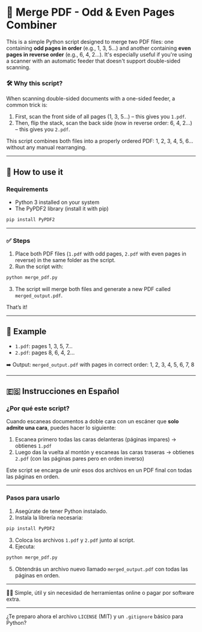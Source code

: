 # 📄 Merge PDF - Odd & Even Pages Combiner

This is a simple Python script designed to merge two PDF files: one containing **odd pages in order** (e.g., 1, 3, 5...) and another containing **even pages in reverse order** (e.g., 6, 4, 2...). It's especially useful if you're using a scanner with an automatic feeder that doesn't support double-sided scanning.

### 🛠️ Why this script?

When scanning double-sided documents with a one-sided feeder, a common trick is:

1. First, scan the front side of all pages (1, 3, 5...) – this gives you `1.pdf`.  
2. Then, flip the stack, scan the back side (now in reverse order: 6, 4, 2...) – this gives you `2.pdf`.

This script combines both files into a properly ordered PDF: 1, 2, 3, 4, 5, 6... without any manual rearranging.

---

## 🚀 How to use it

### Requirements

- Python 3 installed on your system  
- The PyPDF2 library (install it with pip)

```bash
pip install PyPDF2
```

---

### ✅ Steps

1. Place both PDF files (`1.pdf` with odd pages, `2.pdf` with even pages in reverse) in the same folder as the script.  
2. Run the script with:

```bash
python merge_pdf.py
```

3. The script will merge both files and generate a new PDF called `merged_output.pdf`.

That’s it!

---

## 📝 Example

- `1.pdf`: pages 1, 3, 5, 7...  
- `2.pdf`: pages 8, 6, 4, 2...

➡️ Output: `merged_output.pdf` with pages in correct order: 1, 2, 3, 4, 5, 6, 7, 8

---

## 🇪🇸 Instrucciones en Español

### ¿Por qué este script?

Cuando escaneas documentos a doble cara con un escáner que **solo admite una cara**, puedes hacer lo siguiente:

1. Escanea primero todas las caras delanteras (páginas impares) → obtienes `1.pdf`
2. Luego das la vuelta al montón y escaneas las caras traseras → obtienes `2.pdf` (con las páginas pares pero en orden inverso)

Este script se encarga de unir esos dos archivos en un PDF final con todas las páginas en orden.

---

### Pasos para usarlo

1. Asegúrate de tener Python instalado.
2. Instala la librería necesaria:

```bash
pip install PyPDF2
```

3. Coloca los archivos `1.pdf` y `2.pdf` junto al script.
4. Ejecuta:

```bash
python merge_pdf.py
```

5. Obtendrás un archivo nuevo llamado `merged_output.pdf` con todas las páginas en orden.

---

👨‍💻 Simple, útil y sin necesidad de herramientas online o pagar por software extra.

---

¿Te preparo ahora el archivo `LICENSE` (MIT) y un `.gitignore` básico para Python?

